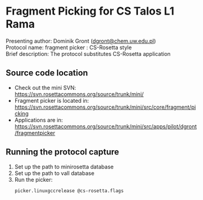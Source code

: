 Fragment Picking for CS Talos L1 Rama
=====================================

Presenting author: Dominik Gront (dgront@chem.uw.edu.pl)  
Protocol name: fragment picker : CS-Rosetta style  
Brief description: The protocol substitutes CS-Rosetta application  

Source code location
--------------------

* Check out the mini SVN: https://svn.rosettacommons.org/source/trunk/mini/
* Fragment picker is located in: https://svn.rosettacommons.org/source/trunk/mini/src/core/fragment/picking
* Applications are in: https://svn.rosettacommons.org/source/trunk/mini/src/apps/pilot/dgront/fragmentpicker

Running the protocol capture
----------------------------

1. Set up the path to minirosetta database
2. Set up the path to vall database
3. Run the picker:
   ```
   picker.linuxgccrelease @cs-rosetta.flags
   ```
